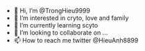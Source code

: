 - 👋 Hi, I’m @TrongHieu9999
- 👀 I’m interested in cryto, love and family
- 🌱 I’m currently learning scyto
- 💞️ I’m looking to collaborate on ...
- 📫 How to reach me twitter @HieuAnh8899

<!---
TrongHieu9999/TrongHieu9999 is a ✨ special ✨ repository because its `README.md` (this file) appears on your GitHub profile.
You can click the Preview link to take a look at your changes.
--->
